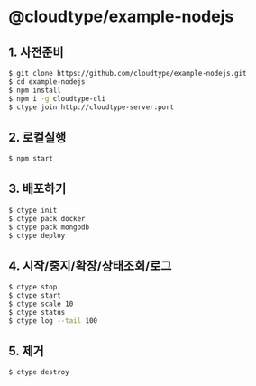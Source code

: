 # @cloudtype/example-nodejs

## 1. 사전준비

```sh
$ git clone https://github.com/cloudtype/example-nodejs.git
$ cd example-nodejs
$ npm install
$ npm i -g cloudtype-cli
$ ctype join http://cloudtype-server:port
```

## 2. 로컬실행

```sh
$ npm start
```

## 3. 배포하기

```sh
$ ctype init
$ ctype pack docker
$ ctype pack mongodb
$ ctype deploy
```

## 4. 시작/중지/확장/상태조회/로그

```sh
$ ctype stop
$ ctype start
$ ctype scale 10
$ ctype status
$ ctype log --tail 100
```

## 5. 제거

```sh
$ ctype destroy
```

